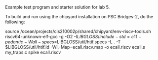 Example test program and starter solution for lab 5. 

To build and run using the chipyard installation on PSC Bridges-2, do the following:

source /ocean/projects/cis210002p/shared/chipyard/env-riscv-tools.sh
riscv64-unknown-elf-gcc -g -O2 -I$LIBGLOSS/include -std=c11 -pedantic -Wall -specs=$LIBGLOSS/util/htif.specs -L . -T $LIBGLOSS/util/htif.ld -Wl,-Map=ecall.riscv.map -o ecall.riscv ecall.s my_traps.c
spike ecall.riscv
